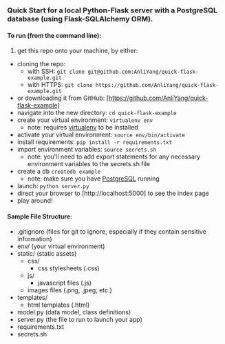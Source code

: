 ### Quick Start for a local Python-Flask server with a PostgreSQL database (using Flask-SQLAlchemy ORM).

#### To run (from the command line):
1. get this repo onto your machine, by either:
  - cloning the repo:
    - with SSH: `git clone git@github.com:AnliYang/quick-flask-example.git`
    - with HTTPS: `git clone https://github.com/AnliYang/quick-flask-example.git`
  - or downloading it from GitHub: [https://github.com/AnliYang/quick-flask-example]
- navigate into the new directory: `cd quick-flask-example`
- create your virtual environment: `virtualenv env`
  - note: requires [virtualenv](https://virtualenv.pypa.io/) to be installed
- activate your virtual environment: `source env/bin/activate`
- install requirements: `pip install -r requirements.txt`
- import environment variables: `source secrets.sh`
  - note: you'll need to add export statements for any necessary environment variables to the secrets.sh file
- create a db `createdb example`
  - note: make sure you have [PostgreSQL](https://www.postgresql.org/) running
- launch: `python server.py`
- direct your browser to [http://localhost:5000] to see the index page
- play around!

#### Sample File Structure:
- .gitignore (files for git to ignore, especially if they contain sensitive information)
- env/ (your virtual environment)
- static/ (static assets)
  - css/
    - css stylesheets (.css)
  - js/
    - javascript files (.js)
  - images files (.png, .jpeg, etc.)
- templates/
  - html templates (.html)
- model.py (data model, class definitions)
- server.py (the file to run to launch your app)
- requirements.txt
- secrets.sh
